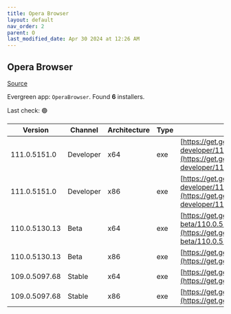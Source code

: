 ```yaml
---
title: Opera Browser
layout: default
nav_order: 2
parent: O
last_modified_date: Apr 30 2024 at 12:26 AM
---
```


## Opera Browser

[Source](https://www.opera.com/browsers/opera)

Evergreen app: `OperaBrowser`. Found **6** installers.

Last check: 🟢

| Version       | Channel   | Architecture | Type | URI                                                                                                                                                                                                                    |
| ------------- | --------- | ------------ | ---- | ---------------------------------------------------------------------------------------------------------------------------------------------------------------------------------------------------------------------- |
| 111.0.5151.0  | Developer | x64          | exe  | [https://get.geo.opera.com/pub/opera-developer/111.0.5151.0/win/Opera_Developer_111.0.5151.0_Setup_x64.exe](https://get.geo.opera.com/pub/opera-developer/111.0.5151.0/win/Opera_Developer_111.0.5151.0_Setup_x64.exe) |
| 111.0.5151.0  | Developer | x86          | exe  | [https://get.geo.opera.com/pub/opera-developer/111.0.5151.0/win/Opera_Developer_111.0.5151.0_Setup.exe](https://get.geo.opera.com/pub/opera-developer/111.0.5151.0/win/Opera_Developer_111.0.5151.0_Setup.exe)         |
| 110.0.5130.13 | Beta      | x64          | exe  | [https://get.geo.opera.com/pub/opera-beta/110.0.5130.13/win/Opera_beta_110.0.5130.13_Setup_x64.exe](https://get.geo.opera.com/pub/opera-beta/110.0.5130.13/win/Opera_beta_110.0.5130.13_Setup_x64.exe)                 |
| 110.0.5130.13 | Beta      | x86          | exe  | [https://get.geo.opera.com/pub/opera-beta/110.0.5130.13/win/Opera_beta_110.0.5130.13_Setup.exe](https://get.geo.opera.com/pub/opera-beta/110.0.5130.13/win/Opera_beta_110.0.5130.13_Setup.exe)                         |
| 109.0.5097.68 | Stable    | x64          | exe  | [https://get.geo.opera.com/pub/opera/desktop/109.0.5097.68/win/Opera_109.0.5097.68_Setup_x64.exe](https://get.geo.opera.com/pub/opera/desktop/109.0.5097.68/win/Opera_109.0.5097.68_Setup_x64.exe)                     |
| 109.0.5097.68 | Stable    | x86          | exe  | [https://get.geo.opera.com/pub/opera/desktop/109.0.5097.68/win/Opera_109.0.5097.68_Setup.exe](https://get.geo.opera.com/pub/opera/desktop/109.0.5097.68/win/Opera_109.0.5097.68_Setup.exe)                             |
